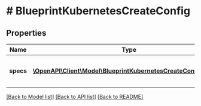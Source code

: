 # # BlueprintKubernetesCreateConfig

## Properties

Name | Type | Description | Notes
------------ | ------------- | ------------- | -------------
**specs** | [**\OpenAPI\Client\Model\BlueprintKubernetesCreateConfigSpecs[]**](BlueprintKubernetesCreateConfigSpecs.md) | Array of Kubernetes specs in Morpheus | [optional]

[[Back to Model list]](../../README.md#models) [[Back to API list]](../../README.md#endpoints) [[Back to README]](../../README.md)
